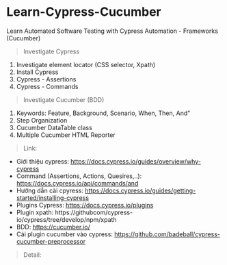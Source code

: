 # Learn-Cypress-Cucumber
Learn Automated Software Testing with Cypress Automation - Frameworks (Cucumber)
> Investigate Cypress
1. Investigate element locator (CSS selector, Xpath)
2. Install Cypress 
3. Cypress - Assertions
4. Cypress - Commands
> Investigate Cucumber (BDD)
1. Keywords: Feature, Background, Scenario, When, Then, And"
2. Step Organization
3. Cucumber DataTable class
4. Multiple Cucumber HTML Reporter

> Link:
- Giới thiệu cypress: https://docs.cypress.io/guides/overview/why-cypress
- Command (Assertions, Actions, Quesires,..): https://docs.cypress.io/api/commands/and
- Hướng dẫn cài cpyress: https://docs.cypress.io/guides/getting-started/installing-cypress
- Plugins Cypress: https://docs.cypress.io/plugins
- Plugin xpath: https://githubcom/cypress-io/cypress/tree/develop/npm/xpath
- BDD: https://cucumber.io/
- Cài plugin cucumber vào cypress: https://github.com/badeball/cypress-cucumber-preprocessor

> Detail:
